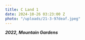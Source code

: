 ```yaml
---
title: C Land 1
date: 2024-10-26 03:23:00 Z
photo: "/uploads/21-3-97deaf.jpeg"
---
```


***2022, Mountain Gardens***